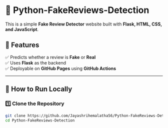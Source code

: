 # 🚀 Python-FakeReviews-Detection

This is a simple **Fake Review Detector** website built with **Flask, HTML, CSS, and JavaScript**.

## 🌟 Features
✅ Predicts whether a review is **Fake** or **Real**  
✅ Uses **Flask** as the backend  
✅ Deployable on **GitHub Pages** using **GitHub Actions**  

---

## 🚀 How to Run Locally

### **1️⃣ Clone the Repository**
```bash
git clone https://github.com/Jayashrihemalatha56/Python-FakeReviews-Detection.git
cd Python-FakeReviews-Detection
